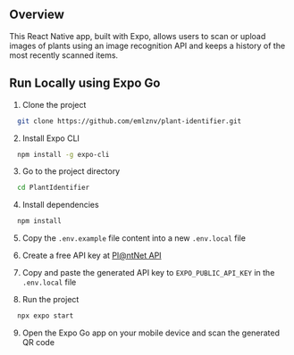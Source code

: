 ## Overview 
This React Native app, built with Expo, allows users to scan or upload images of plants using an image recognition API and keeps a history of the most recently scanned items.

## Run Locally using Expo Go

1. Clone the project

```bash
  git clone https://github.com/emlznv/plant-identifier.git
```

2. Install Expo CLI
```bash
  npm install -g expo-cli
```

3. Go to the project directory

```bash
  cd PlantIdentifier
```

4. Install dependencies

```bash
  npm install
```
5. Copy the `.env.example` file content into a new `.env.local` file 

6. Create a free API key at [Pl@ntNet API](https://my.plantnet.org/doc/openapi)

7. Copy and paste the generated API key to `EXPO_PUBLIC_API_KEY` in the `.env.local` file

8. Run the project
```bash
  npx expo start
```

9. Open the Expo Go app on your mobile device and scan the generated QR code
